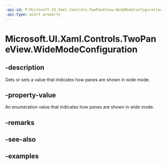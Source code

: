 ```yaml
---
-api-id: P:Microsoft.UI.Xaml.Controls.TwoPaneView.WideModeConfiguration
-api-type: winrt property
---
```


<!-- Property syntax.
public TwoPaneViewWideModeConfiguration WideModeConfiguration { get;  set; }
-->

# Microsoft.UI.Xaml.Controls.TwoPaneView.WideModeConfiguration

## -description

Gets or sets a value that indicates how panes are shown in wide mode.

## -property-value

An enumeration value that indicates how panes are shown in wide mode.

## -remarks

## -see-also

## -examples

